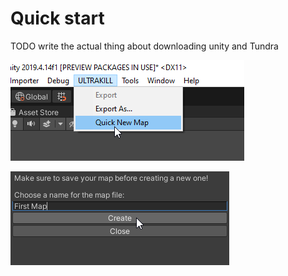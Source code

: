 # Quick start
TODO write the actual thing about downloading unity and Tundra

![quick new map step 1](_images/quick-new-map-1.png)

![quick new map step 2](_images/quick-new-map-2.png)